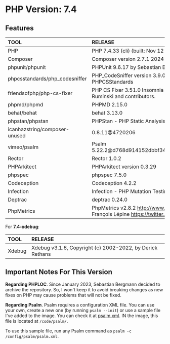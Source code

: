 # PHP Version: 7.4

## Features

|TOOL|RELEASE|
|:---|:------|
|PHP|PHP 7.4.33 (cli) (built: Nov 12 2022 09:17:36) ( NTS )|
|Composer|Composer version 2.7.1 2024-02-09 15:26:28|
|phpunit/phpunit|PHPUnit 9.6.17 by Sebastian Bergmann and contributors.|
|phpcsstandards/php_codesniffer|PHP_CodeSniffer version 3.9.0 (stable) by Squiz and PHPCSStandards|
|friendsofphp/php-cs-fixer|PHP CS Fixer 3.51.0 Insomnia by Fabien Potencier, Dariusz Ruminski and contributors.|
|phpmd/phpmd|PHPMD 2.15.0|
|behat/behat|behat 3.13.0|
|phpstan/phpstan|PHPStan - PHP Static Analysis Tool 1.10.59|
|icanhazstring/composer-unused|0.8.11@4720206|
|vimeo/psalm|Psalm 5.22.2@d768d914152dbbf3486c36398802f74e80cfde48|
|Rector|Rector 1.0.2|
|PHPArkitect|PHPArkitect version 0.3.29|
|phpspec|phpspec 7.5.0|
|Codeception|Codeception 4.2.2|
|Infection|Infection - PHP Mutation Testing Framework version 0.26.6|
|Deptrac|deptrac 0.24.0|
|PhpMetrics|PhpMetrics v2.8.2 <http://www.phpmetrics.org> by Jean-François Lépine <https://twitter.com/Halleck45>|

For **7.4-xdebug**:

|TOOL|RELEASE|
|:---|:------|
|Xdebug|Xdebug v3.1.6, Copyright (c) 2002-2022, by Derick Rethans|

## Important Notes For This Version

**Regarding PHPLOC**. Since January 2023, Sebastian Bergmann decided to archive the repository. So, I won't keep it to
avoid breaking changes as new fixes on PHP may cause problems that will not be fixed.

**Regarding Psalm**. Psalm requires a configuration XML file. You can use your own, create a new one (by running `psalm
--init`) or use a sample file I've added to the image. You can check it at [psalm.xml](./psalm.xml). IN the image, this
file is located at `/code/psalm/`.

To use this sample file, run any Psalm command as `psalm -c /config/psalm/psalm.xml`.
